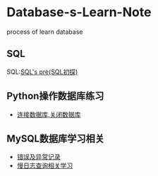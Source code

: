 # Database-s-Learn-Note
process of learn database

## SQL
SQL:[SQL's pre(SQL初探)](https://github.com/wnz27/Database-s-Learn-Note/blob/master/SQL's%20pre.md)

## Python操作数据库练习
- [连接数据库,关闭数据库](./pyhton操作mysql数据库/test_connect_mysql.py)

## MySQL数据库学习相关
- [错误及异常记录](./mysql学习/mysql异常记录/handle_error.md)
- [慢日志查询相关学习]()

